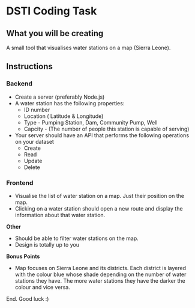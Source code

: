 # DSTI Coding Task

## What you will be creating

A small tool that visualises water stations on a map (Sierra Leone).

## Instructions

### Backend

- Create a server (preferably Node.js)
- A water station has the following properties:
    - ID number
    - Location ( Latitude & Longitude)
    - Type - Pumping Station, Dam, Community Pump, Well
    - Capcity - (The number of people this station is capable of serving)
- Your server should have an API that performs the following operations on your dataset
    - Create
    - Read
    - Update
    - Delete

### Frontend

- Visualise the list of water station on a map. Just their position on the map.
- Clicking on a water station should open a new route and display the information about that water station.

**Other**

- Should be able to filter water stations on the map.
- Design is totally up to you

**Bonus Points**

- Map focuses on Sierra Leone and its districts. Each district is layered with the colour blue whose shade depending on the number of water stations they have. The more water stations they have the darker the colour and vice versa.

End. Good luck :)
